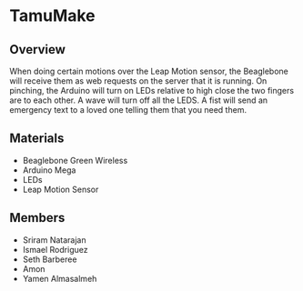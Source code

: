 # TamuMake

## Overview
When doing certain motions over the Leap Motion sensor, the Beaglebone will receive them as web requests on the server that it is running. On pinching, the Arduino will turn on LEDs relative to high close the two fingers are to each other. A wave will turn off all the LEDS. A fist will send an emergency text to a loved one telling them that you need them.

## Materials
* Beaglebone Green Wireless
* Arduino Mega
* LEDs
* Leap Motion Sensor

## Members

* Sriram Natarajan
* Ismael Rodriguez
* Seth Barberee
* Amon
* Yamen Almasalmeh
